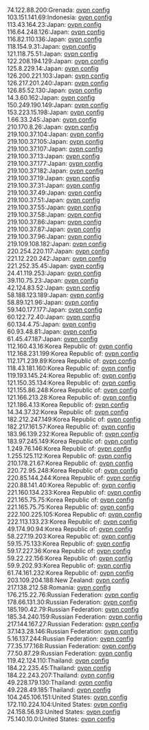 74.122.88.200:Grenada: [ovpn config](vpn/74_122_88_200.ovpn)  
103.151.141.69:Indonesia: [ovpn config](vpn/103_151_141_69.ovpn)  
113.43.164.23:Japan: [ovpn config](vpn/113_43_164_23.ovpn)  
116.64.248.126:Japan: [ovpn config](vpn/116_64_248_126.ovpn)  
116.82.110.136:Japan: [ovpn config](vpn/116_82_110_136.ovpn)  
118.154.9.31:Japan: [ovpn config](vpn/118_154_9_31.ovpn)  
121.118.75.51:Japan: [ovpn config](vpn/121_118_75_51.ovpn)  
122.208.194.129:Japan: [ovpn config](vpn/122_208_194_129.ovpn)  
125.8.229.14:Japan: [ovpn config](vpn/125_8_229_14.ovpn)  
126.200.221.103:Japan: [ovpn config](vpn/126_200_221_103.ovpn)  
126.217.201.240:Japan: [ovpn config](vpn/126_217_201_240.ovpn)  
126.85.52.130:Japan: [ovpn config](vpn/126_85_52_130.ovpn)  
14.3.60.162:Japan: [ovpn config](vpn/14_3_60_162.ovpn)  
150.249.190.149:Japan: [ovpn config](vpn/150_249_190_149.ovpn)  
153.223.15.198:Japan: [ovpn config](vpn/153_223_15_198.ovpn)  
1.66.33.245:Japan: [ovpn config](vpn/1_66_33_245.ovpn)  
210.170.8.26:Japan: [ovpn config](vpn/210_170_8_26.ovpn)  
219.100.37.104:Japan: [ovpn config](vpn/219_100_37_104.ovpn)  
219.100.37.105:Japan: [ovpn config](vpn/219_100_37_105.ovpn)  
219.100.37.107:Japan: [ovpn config](vpn/219_100_37_107.ovpn)  
219.100.37.13:Japan: [ovpn config](vpn/219_100_37_13.ovpn)  
219.100.37.177:Japan: [ovpn config](vpn/219_100_37_177.ovpn)  
219.100.37.182:Japan: [ovpn config](vpn/219_100_37_182.ovpn)  
219.100.37.19:Japan: [ovpn config](vpn/219_100_37_19.ovpn)  
219.100.37.31:Japan: [ovpn config](vpn/219_100_37_31.ovpn)  
219.100.37.49:Japan: [ovpn config](vpn/219_100_37_49.ovpn)  
219.100.37.51:Japan: [ovpn config](vpn/219_100_37_51.ovpn)  
219.100.37.55:Japan: [ovpn config](vpn/219_100_37_55.ovpn)  
219.100.37.58:Japan: [ovpn config](vpn/219_100_37_58.ovpn)  
219.100.37.86:Japan: [ovpn config](vpn/219_100_37_86.ovpn)  
219.100.37.87:Japan: [ovpn config](vpn/219_100_37_87.ovpn)  
219.100.37.96:Japan: [ovpn config](vpn/219_100_37_96.ovpn)  
219.109.108.182:Japan: [ovpn config](vpn/219_109_108_182.ovpn)  
220.254.220.117:Japan: [ovpn config](vpn/220_254_220_117.ovpn)  
221.12.220.242:Japan: [ovpn config](vpn/221_12_220_242.ovpn)  
221.252.35.45:Japan: [ovpn config](vpn/221_252_35_45.ovpn)  
24.41.119.253:Japan: [ovpn config](vpn/24_41_119_253.ovpn)  
39.110.75.23:Japan: [ovpn config](vpn/39_110_75_23.ovpn)  
42.124.83.52:Japan: [ovpn config](vpn/42_124_83_52.ovpn)  
58.188.123.189:Japan: [ovpn config](vpn/58_188_123_189.ovpn)  
58.89.121.96:Japan: [ovpn config](vpn/58_89_121_96.ovpn)  
59.140.177.177:Japan: [ovpn config](vpn/59_140_177_177.ovpn)  
60.122.72.40:Japan: [ovpn config](vpn/60_122_72_40.ovpn)  
60.134.4.75:Japan: [ovpn config](vpn/60_134_4_75.ovpn)  
60.93.48.81:Japan: [ovpn config](vpn/60_93_48_81.ovpn)  
61.45.47.187:Japan: [ovpn config](vpn/61_45_47_187.ovpn)  
112.160.43.16:Korea Republic of: [ovpn config](vpn/112_160_43_16.ovpn)  
112.168.231.199:Korea Republic of: [ovpn config](vpn/112_168_231_199.ovpn)  
112.171.239.89:Korea Republic of: [ovpn config](vpn/112_171_239_89.ovpn)  
118.43.181.160:Korea Republic of: [ovpn config](vpn/118_43_181_160.ovpn)  
119.193.145.24:Korea Republic of: [ovpn config](vpn/119_193_145_24.ovpn)  
121.150.35.134:Korea Republic of: [ovpn config](vpn/121_150_35_134.ovpn)  
121.155.86.248:Korea Republic of: [ovpn config](vpn/121_155_86_248.ovpn)  
121.166.213.28:Korea Republic of: [ovpn config](vpn/121_166_213_28.ovpn)  
121.186.4.13:Korea Republic of: [ovpn config](vpn/121_186_4_13.ovpn)  
14.34.37.32:Korea Republic of: [ovpn config](vpn/14_34_37_32.ovpn)  
182.212.247.149:Korea Republic of: [ovpn config](vpn/182_212_247_149.ovpn)  
182.217.161.57:Korea Republic of: [ovpn config](vpn/182_217_161_57.ovpn)  
183.96.139.232:Korea Republic of: [ovpn config](vpn/183_96_139_232.ovpn)  
183.97.245.149:Korea Republic of: [ovpn config](vpn/183_97_245_149.ovpn)  
1.249.76.146:Korea Republic of: [ovpn config](vpn/1_249_76_146.ovpn)  
1.255.125.112:Korea Republic of: [ovpn config](vpn/1_255_125_112.ovpn)  
210.178.21.67:Korea Republic of: [ovpn config](vpn/210_178_21_67.ovpn)  
220.72.95.248:Korea Republic of: [ovpn config](vpn/220_72_95_248.ovpn)  
220.85.144.244:Korea Republic of: [ovpn config](vpn/220_85_144_244.ovpn)  
220.88.141.40:Korea Republic of: [ovpn config](vpn/220_88_141_40.ovpn)  
221.160.134.233:Korea Republic of: [ovpn config](vpn/221_160_134_233.ovpn)  
221.165.75.75:Korea Republic of: [ovpn config](vpn/221_165_75_75.ovpn)  
221.165.75.75:Korea Republic of: [ovpn config](vpn/221_165_75_75.ovpn)  
222.100.225.105:Korea Republic of: [ovpn config](vpn/222_100_225_105.ovpn)  
222.113.133.23:Korea Republic of: [ovpn config](vpn/222_113_133_23.ovpn)  
49.174.90.94:Korea Republic of: [ovpn config](vpn/49_174_90_94.ovpn)  
58.227.19.203:Korea Republic of: [ovpn config](vpn/58_227_19_203.ovpn)  
59.15.75.133:Korea Republic of: [ovpn config](vpn/59_15_75_133.ovpn)  
59.17.227.36:Korea Republic of: [ovpn config](vpn/59_17_227_36.ovpn)  
59.22.22.156:Korea Republic of: [ovpn config](vpn/59_22_22_156.ovpn)  
59.9.202.93:Korea Republic of: [ovpn config](vpn/59_9_202_93.ovpn)  
61.74.161.232:Korea Republic of: [ovpn config](vpn/61_74_161_232.ovpn)  
203.109.204.188:New Zealand: [ovpn config](vpn/203_109_204_188.ovpn)  
217.138.212.58:Romania: [ovpn config](vpn/217_138_212_58.ovpn)  
176.215.22.76:Russian Federation: [ovpn config](vpn/176_215_22_76.ovpn)  
178.66.131.30:Russian Federation: [ovpn config](vpn/178_66_131_30.ovpn)  
185.190.42.79:Russian Federation: [ovpn config](vpn/185_190_42_79.ovpn)  
185.34.240.159:Russian Federation: [ovpn config](vpn/185_34_240_159.ovpn)  
217.144.167.27:Russian Federation: [ovpn config](vpn/217_144_167_27.ovpn)  
37.143.28.146:Russian Federation: [ovpn config](vpn/37_143_28_146.ovpn)  
5.16.137.244:Russian Federation: [ovpn config](vpn/5_16_137_244.ovpn)  
77.35.177.168:Russian Federation: [ovpn config](vpn/77_35_177_168.ovpn)  
77.50.87.29:Russian Federation: [ovpn config](vpn/77_50_87_29.ovpn)  
119.42.124.110:Thailand: [ovpn config](vpn/119_42_124_110.ovpn)  
184.22.235.45:Thailand: [ovpn config](vpn/184_22_235_45.ovpn)  
184.22.243.207:Thailand: [ovpn config](vpn/184_22_243_207.ovpn)  
49.228.179.130:Thailand: [ovpn config](vpn/49_228_179_130.ovpn)  
49.228.49.185:Thailand: [ovpn config](vpn/49_228_49_185.ovpn)  
104.245.106.151:United States: [ovpn config](vpn/104_245_106_151.ovpn)  
172.110.224.104:United States: [ovpn config](vpn/172_110_224_104.ovpn)  
24.158.56.93:United States: [ovpn config](vpn/24_158_56_93.ovpn)  
75.140.10.0:United States: [ovpn config](vpn/75_140_10_0.ovpn)  
